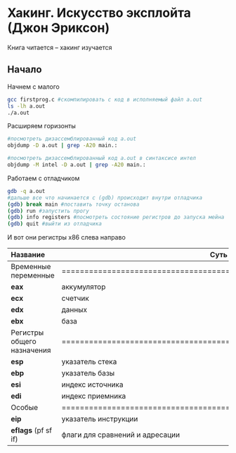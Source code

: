 # Хакинг. Искусство эксплойта (Джон Эриксон)

Книга читается – хакинг изучается



## Начало

Начнем с малого

```bash
gcc firstprog.c #скомпилировать c код в исполняемый файл a.out
ls -lh a.out
./a.out
```



Расширяем горизонты

```bash
#посмотреть дизассемблированный код a.out
objdump -D a.out | grep -A20 main.:

#посмотреть дизассемблированный код a.out в синтаксисе интел
objdump -M intel -D a.out | grep -A20 main.:
```



Работаем с отладчиком

```bash
gdb -q a.out
#дальше все что начинается с (gdb) происходит внутри отладчика
(gdb) break main #поставить точку останова
(gdb) run #запустить прогу
(gdb) info registers #посмотреть состояние регистров до запуска мейна
(gdb) quit #выйти из отладчика
```



И вот они регистры x86 слева направо

| Название                   | Суть                                                         |
| :------------------------- | ------------------------------------------------------------ |
| Временные переменные       | ===================================================================== |
| **eax**                    | аккумулятор                                                  |
| **ecx**                    | счетчик                                                      |
| **edx**                    | данных                                                       |
| **ebx**                    | база                                                         |
| Регистры общего назначения | ===================================================================== |
| **esp**                    | указатель стека                                              |
| **ebp**                    | указатель базы                                               |
| **esi**                    | индекс источника                                             |
| **edi**                    | индекс приемника                                             |
| Особые                     | ===================================================================== |
| **eip**                    | указатель инструкции                                         |
| **eflags** (pf sf if)      | флаги для сравнений и адресации                              |

